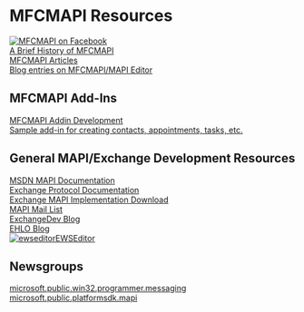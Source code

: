 # MFCMAPI Resources
[![MFCMAPI on Facebook](http://badge.facebook.com/badge/26764016480.2776.1538253884.png)](http://www.facebook.com/pages/MFCMAPI/26764016480)<br/>
[A Brief History of MFCMAPI](http://blogs.msdn.com/stephen_griffin/archive/2008/01/04/a-brief-history-of-mfcmapi.aspx)<br/>
[MFCMAPI Articles](MFCMAPIArticles.md)<br/>
[Blog entries on MFCMAPI/MAPI Editor](http://blogs.msdn.com/stephen_griffin/archive/tags/MFCMAPI/default.aspx)<br/>

## MFCMAPI Add-Ins
[MFCMAPI Addin Development](MFCMAPIAddinDevelopment.md)<br/>
[Sample add-in for creating contacts, appointments, tasks, etc.](CreateOutlookItemsAddin.md)

## General MAPI/Exchange Development Resources
[MSDN MAPI Documentation](http://msdn2.microsoft.com/en-us/library/ms529058.aspx)<br/>
[Exchange Protocol Documentation](http://msdn.microsoft.com/en-us/library/cc307725.aspx)<br/>
[Exchange MAPI Implementation Download](http://blogs.msdn.com/stephen_griffin/archive/2006/06/09/announcing-mapi-cdo-download.aspx)<br/>
[MAPI Mail List](http://peach.ease.lsoft.com/archives/mapi-l.html)<br/>
[ExchangeDev Blog](http://blogs.msdn.com/exchangedev)<br/>
[EHLO Blog](http://msexchangeteam.com/archive/category/3305.aspx)<br/>
[![ewseditor](http://www.codeplex.com/Download?ProjectName=ewseditor&DownloadId=309916)](http://ewseditor.codeplex.com)[EWSEditor](http://ewseditor.codeplex.com/)

## Newsgroups
[microsoft.public.win32.programmer.messaging](http://msdn.microsoft.com/newsgroups/default.aspx?dg=microsoft.public.win32.programmer.messaging)<br/>
[microsoft.public.platformsdk.mapi](http://msdn.microsoft.com/newsgroups/default.aspx?dg=microsoft.public.platformsdk.mapi)
